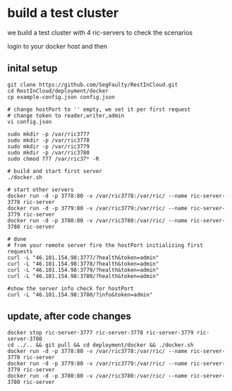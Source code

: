 # build a test cluster

we build a test cluster with 4 ric-servers to check the scenarios

login to your docker host and then

## inital setup

	git clone https://github.com/SegFaulty/RestInCloud.git
	cd RestInCloud/deployment/docker
	cp example-config.json config.json

    # change hostPort to '' empty, we set it per first request
    # change token to reader,writer,admin
    vi config.json

	sudo mkdir -p /var/ric3777
	sudo mkdir -p /var/ric3778
	sudo mkdir -p /var/ric3779
	sudo mkdir -p /var/ric3780
	sudo chmod 777 /var/ric37* -R

	# build and start first server
    ./docker.sh

	# start other servers
	docker run -d -p 3778:80 -v /var/ric3778:/var/ric/ --name ric-server-3778 ric-server
	docker run -d -p 3779:80 -v /var/ric3779:/var/ric/ --name ric-server-3779 ric-server
	docker run -d -p 3780:80 -v /var/ric3780:/var/ric/ --name ric-server-3780 ric-server

	# done
	# from your remote server fire the hostPort initializing first requests
	curl -L "46.101.154.98:3777/?health&token=admin"
	curl -L "46.101.154.98:3778/?health&token=admin"
	curl -L "46.101.154.98:3779/?health&token=admin"
	curl -L "46.101.154.98:3780/?health&token=admin"

	#show the server info check for hostPort
	curl -L "46.101.154.98:3780/?info&token=admin"

## update, after code changes

	docker stop ric-server-3777 ric-server-3778 ric-server-3779 ric-server-3780
	cd ../.. && git pull && cd deployment/docker && ./docker.sh
	docker run -d -p 3778:80 -v /var/ric3778:/var/ric/ --name ric-server-3778 ric-server
	docker run -d -p 3779:80 -v /var/ric3779:/var/ric/ --name ric-server-3779 ric-server
	docker run -d -p 3780:80 -v /var/ric3780:/var/ric/ --name ric-server-3780 ric-server

